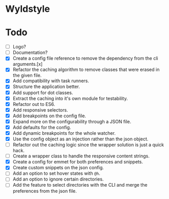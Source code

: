 # Wyldstyle

# Todo
- [ ] Logo?
- [ ] Documentation?
- [x] Create a config file reference to remove the dependency from the cli arguments.[x]
- [x] Refactor the caching algorithm to remove classes that were erased in the given file.
- [x] Add compatibility with task runners.
- [x] Structure the application better.
- [x] Add support for dot classes.
- [x] Extract the caching into it's own module for testability.
- [x] Refactor out to ES6.
- [x] Add responsive selectors.
- [x] Add breakpoints on the config file.
- [x] Expand more on the configurability through a JSON file.
- [x] Add defaults for the config.
- [x] Add dynamic breakpoints for the whole watcher.
- [x] Use the config object as an injection rather than the json object.
- [ ] Refactor out the caching logic since the wrapper solution is just a quick hack.
- [ ] Create a wrapper class to handle the responsive content strings.
- [x] Create a config for emmet for both preferences and snippets.
- [x] Create custom snippets on the json config.
- [ ] Add an option to set hover states with `@h`.
- [ ] Add an option to ignore certain directories.
- [ ] Add the feature to select directories with the CLI and merge the preferences from the json file.
